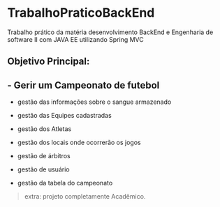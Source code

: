 # TrabalhoPraticoBackEnd
Trabalho prático da matéria desenvolvimento BackEnd e Engenharia de software II com JAVA EE utilizando Spring MVC 

## Objetivo Principal: 
## - Gerir um Campeonato de futebol

- gestão das informações sobre o sangue armazenado

- gestão das Equipes cadastradas

- gestão dos Atletas

- gestão dos locais onde ocorrerão os jogos  

- gestão de árbitros 

- gestão de usuário

- gestão da tabela do campeonato

>extra: projeto completamente Acadêmico.
